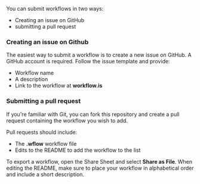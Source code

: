 You can submit workflows in two ways:

- Creating an issue on GitHub
- submitting a pull request

### Creating an issue on Github

The easiest way to submit a workflow is to create a new issue on GitHub. A GitHub account is required. Follow the issue template and provide:

- Workflow name
- A description
- Link to the workflow at **workflow.is**

### Submitting a pull request

If you're familiar with Git, you can fork this repository and create a pull request containing the workflow you wish to add. 

Pull requests should include:

- The **.wflow** workflow file
- Edits to the README to add the workflow to the list

To export a workflow, open the Share Sheet and select **Share as File**. When editing the README, make sure to place your workflow in alphabetical order and include a short description. 